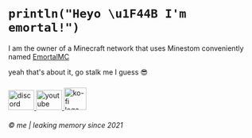 # <code>println("Heyo \u1F44B I'm emortal!")</code>
I am the owner of a Minecraft network that uses Minestom conveniently named [EmortalMC](https://github.com/EmortalMC)

yeah that's about it, go stalk me I guess 😎

### 

<div align="left">
  <a href="https://discord.com/invite/TZyuMSha96" target="_blank">
    <img src="https://raw.githubusercontent.com/maurodesouza/profile-readme-generator/master/src/assets/icons/social/discord/default.svg" width="52" height="40" alt="discord logo"  />
  </a>
  <a href="https://www.youtube.com/emortal" target="_blank">
    <img src="https://raw.githubusercontent.com/maurodesouza/profile-readme-generator/master/src/assets/icons/social/youtube/default.svg" width="52" height="40" alt="youtube logo"  />
  </a>
  </a>
  <a href="https://ko-fi.com/emortal" target="_blank">
    <img src="https://uploads-ssl.webflow.com/5c14e387dab576fe667689cf/61e1116779fc0a9bd5bdbcc7_Frame%206.png" width="45" height="45" alt="ko-fi logo"  />
  </a>
</div>

###### © me | leaking memory since 2021

